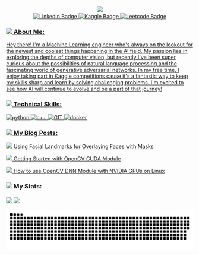 <div id="header" align="center">
  <img src="https://media.giphy.com/media/v1.Y2lkPTc5MGI3NjExMDgzYjgzNDRiNjc4NGE2ZTE4MmVkYTYzZjk1ZGJhNmVmYzU0MDMyMSZjdD1z/rP6Ogaeay6vYzf0TDt/giphy.gif" width="300"/>
</div>

<div id="badges" align="center">
  <a href="https://www.linkedin.com/in/vkoriukina">
    <img src="https://img.shields.io/badge/LinkedIn-blue?style=for-the-badge&logo=linkedin&logoColor=white" alt="LinkedIn Badge"/>
  </a>
  <a href="https://www.kaggle.com/vkoriukina">
    <img src="https://img.shields.io/badge/Kaggle-035a7d?style=for-the-badge&logo=kaggle&logoColor=white" alt="Kaggle Badge"/>
  </a> 
  <a href="https://www.leetcode.com/vkoriukina">
    <img src="https://img.shields.io/badge/dynamic/json?style=for-the-badge&labelColor=black&color=%23ffa116&label=Leetcode&query=solvedOverTotal&url=https%3A%2F%2Fleetcode-badge.vercel.app%2Fapi%2Fusers%2Fvkoriukina&logo=leetcode&logoColor=yellow" alt="Leetcode Badge"/> 
    

<div id="about" align="left">
<h3>
 <img src="https://media0.giphy.com/media/lGhBlBMIN2XsEteTN3/200w.webp?cid=ecf05e47w7dn190swhkfeeapl0mcjydx0objpihan28ay7zk&rid=200w.webp&ct=s" width="40"> About Me:
</h3>
<p align="left"> Hey there! I'm a Machine Learning engineer who's always on the lookout for the newest and coolest things happening in the AI field. My passion lies in exploring the depths of computer vision, but recently I've been super curious about the possibilities of natural language processing and the fascinating world of generative adversarial networks. In my free time, I enjoy taking part in Kaggle competitions cause it's a fantastic way to keep my skills sharp and learn by solving challenging problems. I'm excited to see how AI will continue to evolve and be a part of that journey!</p>
</div>
    
<div id="skills" align="left">
<h3>
 <img src="https://media.giphy.com/media/v1.Y2lkPTc5MGI3NjExZWViOWI0NGJkMTA3ZWZlZmNlMWJjZGRmYTg4NGZiODBmMzEwMWM0MSZjdD1z/88iJdoxlbnZCcmhLpR/giphy.gif" width="35"> Technical Skills:
</h3>
  
<p align="left">
<img src="https://www.vectorlogo.zone/logos/python/python-icon.svg" alt="python" width="55" height="55"/>
<img src="https://upload.wikimedia.org/wikipedia/commons/thumb/1/18/ISO_C%2B%2B_Logo.svg/1822px-ISO_C%2B%2B_Logo.svg.png" alt="c++" width="53" height="60"/>
<img src="https://www.vectorlogo.zone/logos/git-scm/git-scm-icon.svg" alt="GIT" width="55" height="55"/> 
<img src="https://www.vectorlogo.zone/logos/docker/docker-official.svg" alt="docker" width="60" height="50"/>
</p>
</div>
    
<div id="about" align="left">
<h3>
 <img src="https://media.giphy.com/media/v1.Y2lkPTc5MGI3NjExMTAyNmJmN2RjNzNjZDBhMTMxOWZkNzI2OWNkMjIyOWJkNzBmOTEwNSZjdD1z/ntkzvo9fKbW07P9pez/giphy.gif" width="30"> My Blog Posts:
</h3>

<p align="left"> <a href="https://www.learnopencv.com/using-facial-landmarks-for-overlaying-faces-with-masks" target="_blank"> <img src="https://cdn-icons-png.flaticon.com/512/35/35483.png" width="13"> Using Facial Landmarks for Overlaying Faces with Masks </a></p>
<p align="left"> <a href="https://learnopencv.com/getting-started-opencv-cuda-module" target="_blank"> <img src="https://cdn-icons-png.flaticon.com/512/35/35483.png" width="13"> Getting Started with OpenCV CUDA Module </a></p>
<p align="left"> <a href="https://learnopencv.com/opencv-dnn-with-gpu-support" target="_blank"> <img src="https://cdn-icons-png.flaticon.com/512/35/35483.png" width="13"> How to use OpenCV DNN Module with NVIDIA GPUs on Linux </a></p>
</div>
    
<div id="stats" align="left">
<h3>
 <img src="https://media3.giphy.com/media/v1.Y2lkPTc5MGI3NjExMmU4N2M1NGEwYzNkMDIxZjQ2NGNjYWE3YmMzNjVlY2MwZmM3NzBmMSZjdD1z/2uvBXCfCJUzLDLM2vA/giphy.gif" width="35"> My Stats:
<p float="left">
  <img src="https://github-readme-stats.vercel.app/api?username=vkoriukina&theme=nightowl" width="55%" align="center" />
  <img src="https://github-readme-stats.vercel.app/api/top-langs/?username=vkoriukina&theme=nightowl" width="35%" align="center" />
</p>
</h3>
</div>    
    
    
    
<div id="snake" align="center">
  <img src="https://github.com/vkoriukina/vkoriukina/blob/output/github-contribution-grid-snake.svg"/>
</div>
    

